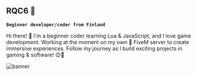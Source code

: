 ## RQC6 👋

**`Beginner developer/coder from Finland`**

Hi there! 👋 I'm a beginner coder learning Lua & JavaScript, and I love game development. Working at the moment on my own 🐌 FiveM server to create immersive experiences. Follow my journey as I build exciting projects in gaming & software! 😊🚀

![banner](https://cdn.discordapp.com/attachments/1133500083342676139/1135703676321796246/testibanner.png)
